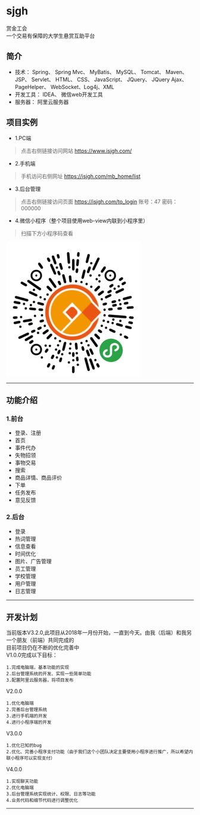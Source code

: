# sjgh
赏金工会</br>
    一个交易有保障的大学生悬赏互助平台

## 简介
 * 技术： Spring、 Spring Mvc、 MyBatis、 MySQL、 Tomcat、 Maven、 JSP、 Servlet、 HTML、 CSS、 JavaScript、 JQuery、 JQuery Ajax、 PageHelper、 WebSocket、Log4j、XML
 * 开发工具： IDEA、 微信web开发工具
 * 服务器： 阿里云服务器

## 项目实例
* 1.PC端
>   点击右侧链接访问网站  https://www.isjgh.com/
* 2.手机端
>   手机访问右侧网址  https://isjgh.com/mb_home/list
* 3.后台管理
>   点击右侧链接访问页面  https://isjgh.com/to_login
>   账号：47  密码：000000
* 4.微信小程序（整个项目使用web-view内联到小程序里）
>   扫描下方小程序码查看
<img src="https://github.com/wzdnh/sjgh/blob/master/sjgh/img/4~H)DIMNRB%7D%7B76YZ4%7BASL)3.png" />

***

## 功能介绍
### 1.前台
* 登录、注册
* 首页
* 事件代办
* 失物招领
* 事物交易
* 搜索
* 商品详情、商品评价
* 下单
* 任务发布
* 意见反馈
### 2.后台
* 登录
* 热词管理
* 信息查看
* 时间优化
* 图片、广告管理
* 员工管理
* 学校管理
* 用户管理
* 日志管理
***

## 开发计划
当前版本V3.2.0,此项目从2018年一月份开始，一直到今天。由我（后端）和我另一个朋友（前端）共同完成的</br>
目前项目仍在不断的优化完善中</br>
V1.0.0完成以下目标：</br>

    1.完成电脑端，基本功能的实现
    2.后台管理系统的开发、实现一些简单功能
    3.配置阿里云服务器，将项目发布
V2.0.0</br>

    1.优化电脑端
    2.完善后台管理系统
    3.进行手机端的开发
    4.进行小程序端的开发
V3.0.0</br>

    1.优化已知的bug
    2.优化、完善小程序支付功能（由于我们这个小团队决定主要使用小程序进行推广，所以希望内联小程序可以实现支付）
V4.0.0</br>

    1.实现聊天功能
    2.优化电脑端
    3.后台管理系统实现统计、权限、日志等功能
    4.业务代码和细节代码进行调整优化
***





